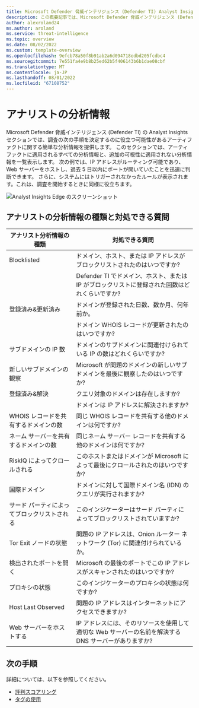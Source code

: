 ```yaml
---
title: Microsoft Defender 脅威インテリジェンス (Defender TI) Analyst Insights
description: この概要記事では、Microsoft Defender 脅威インテリジェンス (Defender TI) のアナリスト分析情報機能について説明します。
author: alexroland24
ms.author: aroland
ms.service: threat-intelligence
ms.topic: overview
ms.date: 08/02/2022
ms.custom: template-overview
ms.openlocfilehash: 9efcb78a50f8b91ab2a6d094718edbd205fcdbc4
ms.sourcegitcommit: 7e551fa4e9b8b25ed62b5f406143b6b1dae08cbf
ms.translationtype: MT
ms.contentlocale: ja-JP
ms.lasthandoff: 08/01/2022
ms.locfileid: "67108752"
---
```

# <a name="analyst-insights"></a>アナリストの分析情報

Microsoft Defender 脅威インテリジェンス (Defender TI) の Analyst Insights セクションでは、調査の次の手順を決定するのに役立つ可能性があるアーティファクトに関する簡単な分析情報を提供します。 このセクションでは、アーティファクトに適用されるすべての分析情報と、追加の可視性に適用されない分析情報を一覧表示します。 次の例では、IP アドレスがルーティング可能であり、Web サーバーをホストし、過去 5 日以内にポートが開いていたことを迅速に判断できます。 さらに、システムにはトリガーされなかったルールが表示されます。これは、調査を開始するときに同様に役立ちます。

![Analyst Insights Edge のスクリーンショット](media/analystInsightsEdgeScreenshot.png)

## <a name="analyst-insight-types-and-questions-they-can-address"></a>アナリストの分析情報の種類と対処できる質問

| アナリスト分析情報の種類                      | 対処できる質問                                                                                                |
|--------------------------------------------|---------------------------------------------------------------------------------------------------------------------------|
| Blocklisted                                | ドメイン、ホスト、または IP アドレスがブロックリストされたのはいつですか?                                                                  |
|                                            | Defender TI でドメイン、ホスト、または IP がブロックリストに登録された回数はどれくらいですか?                                                            |
| 登録済み&更新済み                       | ドメインが登録された日数、数か月、何年前か。                                                               |
|                                            | ドメイン WHOIS レコードが更新されたのはいつですか?                                                                                 |
| サブドメインの IP 数                         | ドメインのサブドメインに関連付けられている IP の数はどれくらいですか?                                                  |
| 新しいサブドメインの観察                 | Microsoft が問題のドメインの新しいサブドメインを最後に観察したのはいつですか?                                     |
| 登録済み&解決 | クエリ対象のドメインは存在しますか?                                                                                            |
|                                            | ドメインは IP アドレスに解決されますか?                                                                                 |
| WHOIS レコードを共有するドメインの数 | 同じ WHOIS レコードを共有する他のドメインは何ですか?                                                                           |
| ネーム サーバーを共有するドメインの数  | 同じネーム サーバー レコードを共有する他のドメインは何ですか?                                                                     |
| RiskIQ によってクロールされる                          | このホストまたはドメインが Microsoft によって最後にクロールされたのはいつですか?                                                                   |
| 国際ドメイン                       | ドメインに対して国際ドメイン名 (IDN) のクエリが実行されますか?                                                             |
| サード パーティによってブロックリストされる                 | このインジケーターはサード パーティによってブロックリストされていますか?                                                                           |
| Tor Exit ノードの状態                       | 問題の IP アドレスは、Onion ルーター ネットワーク (Tor) に関連付けられているか。                                            |
| 検出されたポートを開く                        | Microsoft の最後のポートでこの IP アドレスがスキャンされたのはいつですか?                                                                        |
| プロキシの状態                               | このインジケーターのプロキシの状態は何ですか?                                                                               |
| Host Last Observed                         | 問題の IP アドレスはインターネットにアクセスできますか?                                                                        |
| Web サーバーをホストする                         | IP アドレスには、そのリソースを使用して適切な Web サーバーの名前を解決する DNS サーバーがありますか? |

## <a name="next-steps"></a>次の手順

詳細については、以下を参照してください。

- [評判スコアリング](reputation-scoring.md)
- [タグの使用](using-tags.md)